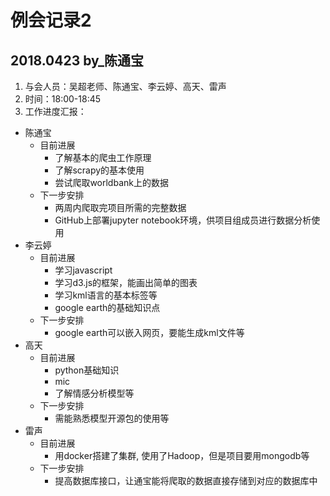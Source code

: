 # 例会记录2 
## 2018.0423   by_陈通宝

1. 与会人员：吴超老师、陈通宝、李云婷、高天、雷声
2. 时间：18:00-18:45
3. 工作进度汇报：
  - 陈通宝
    - 目前进展
      - 了解基本的爬虫工作原理
      - 了解scrapy的基本使用
      - 尝试爬取worldbank上的数据
    - 下一步安排
      - 两周内爬取完项目所需的完整数据
      - GitHub上部署jupyter notebook环境，供项目组成员进行数据分析使用
  - 李云婷
    - 目前进展
      - 学习javascript
      - 学习d3.js的框架，能画出简单的图表
      - 学习kml语言的基本标签等
      - google earth的基础知识点
    - 下一步安排
      - google earth可以嵌入网页，要能生成kml文件等
  - 高天
    - 目前进展
      - python基础知识
      - mic
      - 了解情感分析模型等
    - 下一步安排
      - 需能熟悉模型开源包的使用等
  - 雷声
    - 目前进展
      - 用docker搭建了集群, 使用了Hadoop，但是项目要用mongodb等
    - 下一步安排
      - 提高数据库接口，让通宝能将爬取的数据直接存储到对应的数据库中

